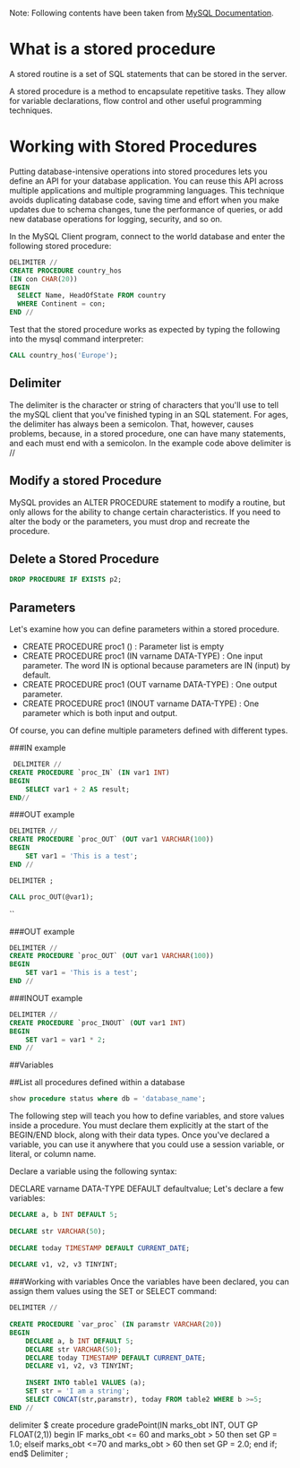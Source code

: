 Note: Following contents have been taken from [MySQL Documentation](https://dev.mysql.com/doc/connector-net/en/connector-net-tutorials-stored-procedures.html).

# What is a stored procedure

A stored routine is a set of SQL statements that can be stored in the server.

A stored procedure is a method to encapsulate repetitive tasks. They allow for variable declarations, flow control and other useful programming techniques.

# Working with Stored Procedures

 Putting database-intensive operations into stored procedures lets you define an API for your database application. You can reuse this API across multiple applications and multiple programming languages. This technique avoids duplicating database code, saving time and effort when you make updates due to schema changes, tune the performance of queries, or add new database operations for logging, security, and so on. 

In the MySQL Client program, connect to the world database and enter the following stored procedure:

```sql
DELIMITER //
CREATE PROCEDURE country_hos
(IN con CHAR(20))
BEGIN
  SELECT Name, HeadOfState FROM country
  WHERE Continent = con;
END //
```

Test that the stored procedure works as expected by typing the following into the mysql command interpreter:

```sql
CALL country_hos('Europe');
```
## Delimiter
The delimiter is the character or string of characters that you'll use to tell the mySQL client that you've finished typing in an SQL statement. For ages, the delimiter has always been a semicolon. That, however, causes problems, because, in a stored procedure, one can have many statements, and each must end with a semicolon. In the example code above delimiter is //

## Modify a stored Procedure 
MySQL provides an ALTER PROCEDURE statement to modify a routine, but only allows for the ability to change certain characteristics. If you need to alter the body or the parameters, you must drop and recreate the procedure.

## Delete a Stored Procedure

```sql 
DROP PROCEDURE IF EXISTS p2;
```

## Parameters
Let's examine how you can define parameters within a stored procedure.

- CREATE PROCEDURE proc1 () : Parameter list is empty  
- CREATE PROCEDURE proc1 (IN varname DATA-TYPE) : One input parameter. The word IN is optional because parameters are IN (input) by default.  
- CREATE PROCEDURE proc1 (OUT varname DATA-TYPE) : One output parameter.  
- CREATE PROCEDURE proc1 (INOUT varname DATA-TYPE) : One parameter which is both input and output.  

Of course, you can define multiple parameters defined with different types.

###IN example
```sql
 DELIMITER //
CREATE PROCEDURE `proc_IN` (IN var1 INT)
BEGIN
    SELECT var1 + 2 AS result;
END//
```

###OUT example
```sql
DELIMITER //
CREATE PROCEDURE `proc_OUT` (OUT var1 VARCHAR(100))
BEGIN
    SET var1 = 'This is a test';
END //

DELIMITER ;

CALL proc_OUT(@var1);
```

``

###OUT example
```sql
DELIMITER //
CREATE PROCEDURE `proc_OUT` (OUT var1 VARCHAR(100))
BEGIN
    SET var1 = 'This is a test';
END //
```


###INOUT example
```sql
DELIMITER //
CREATE PROCEDURE `proc_INOUT` (OUT var1 INT)
BEGIN
    SET var1 = var1 * 2;
END //
```

##Variables


##List all procedures defined within a database

```sql
show procedure status where db = 'database_name';
```

The following step will teach you how to define variables, and store values inside a procedure. You must declare them explicitly at the start of the BEGIN/END block, along with their data types. Once you've declared a variable, you can use it anywhere that you could use a session variable, or literal, or column name.

Declare a variable using the following syntax:

DECLARE varname DATA-TYPE DEFAULT defaultvalue;
Let's declare a few variables:

```sql
DECLARE a, b INT DEFAULT 5;
 
DECLARE str VARCHAR(50);
 
DECLARE today TIMESTAMP DEFAULT CURRENT_DATE;
 
DECLARE v1, v2, v3 TINYINT;
```

###Working with variables
Once the variables have been declared, you can assign them values using the SET or SELECT command:

```sql
DELIMITER //
 
CREATE PROCEDURE `var_proc` (IN paramstr VARCHAR(20))
BEGIN
    DECLARE a, b INT DEFAULT 5;
    DECLARE str VARCHAR(50);
    DECLARE today TIMESTAMP DEFAULT CURRENT_DATE;
    DECLARE v1, v2, v3 TINYINT;    
 
    INSERT INTO table1 VALUES (a);
    SET str = 'I am a string';
    SELECT CONCAT(str,paramstr), today FROM table2 WHERE b >=5; 
END //
```

delimiter $
create procedure gradePoint(IN marks_obt INT, OUT GP FLOAT(2,1)) 
	begin 
	IF marks_obt <= 60 and marks_obt > 50 then
	set GP = 1.0;
	elseif marks_obt <=70  and marks_obt > 60 then
	set GP = 2.0;
	end if;
	end$
Delimiter ;

